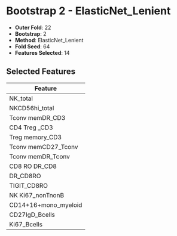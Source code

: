 # Bootstrap 2 - ElasticNet_Lenient

- **Outer Fold**: 22
- **Bootstrap**: 2
- **Method**: ElasticNet_Lenient
- **Fold Seed**: 64
- **Features Selected**: 14

## Selected Features

| Feature |
|---------|
| NK_total |
| NKCD56hi_total |
| Tconv memDR_CD3 |
| CD4 Treg _CD3 |
| Treg memory_CD3 |
| Tconv memCD27_Tconv |
| Tconv memDR_Tconv |
| CD8 RO DR_CD8 |
| DR_CD8RO |
| TIGIT_CD8RO |
| NK Ki67_nonTnonB |
| CD14+16+mono_myeloid |
| CD27IgD_Bcells |
| Ki67_Bcells |
